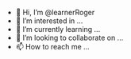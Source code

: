 - 👋 Hi, I’m @learnerRoger
- 👀 I’m interested in ...
- 🌱 I’m currently learning ...
- 💞️ I’m looking to collaborate on ...
- 📫 How to reach me ...

<!---
learnerRoger/learnerRoger is a ✨ special ✨ repository because its `README.md` (this file) appears on your GitHub profile.
You can click the Preview link to take a look at your changes.
--->
